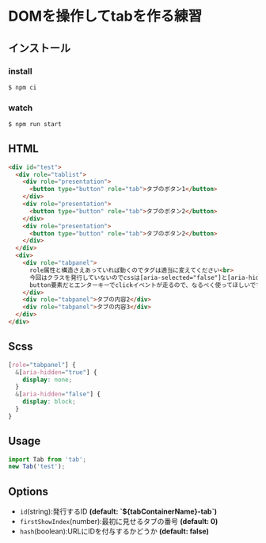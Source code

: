 # DOMを操作してtabを作る練習

## インストール

### install
```zsh
$ npm ci
```
### watch
```zsh
$ npm run start
```


## HTML
```html
<div id="test">
  <div role="tablist">
    <div role="presentation">
      <button type="button" role="tab">タブのボタン1</button>
    </div>
    <div role="presentation">
      <button type="button" role="tab">タブのボタン2</button>
    </div>
    <div role="presentation">
      <button type="button" role="tab">タブのボタン2</button>
    </div>
  </div>
  <div>
    <div role="tabpanel">
      role属性と構造さえあっていれば動くのでタグは適当に変えてください<br>
      今回はクラスを発行していないのでcssは[aria-selected="false"]と[aria-hidden="true"]でopen,closeを判定してください<br>
      button要素だとエンターキーでclickイベントが走るので、なるべく使ってほしいです。
    </div>
    <div role="tabpanel">タブの内容2</div>
    <div role="tabpanel">タブの内容3</div>
  </div>
</div>
```

## Scss
```scss
[role="tabpanel"] {
  &[aria-hidden="true"] {
    display: none;
  }
  &[aria-hidden="false"] {
    display: block;
  }
}
```

## Usage
```javascript
import Tab from 'tab';
new Tab('test');
```

## Options
- `id`(string):発行するID **(default: \`${tabContainerName}-tab\`)**
- `firstShowIndex`(number):最初に見せるタブの番号 **(default: 0)**
- `hash`(boolean):URLにIDを付与するかどうか **(default: false)**
